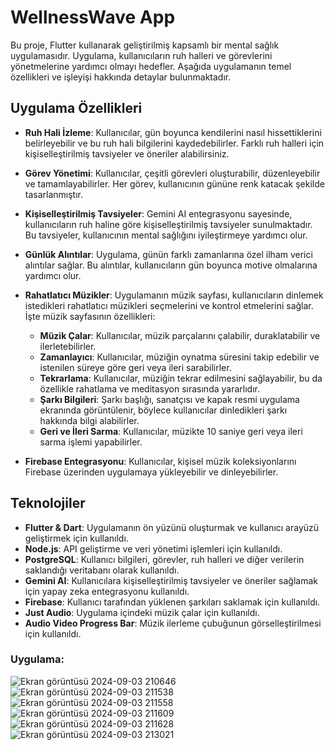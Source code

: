 # WellnessWave App

Bu proje, Flutter kullanarak geliştirilmiş kapsamlı bir mental sağlık uygulamasıdır. Uygulama, kullanıcıların ruh halleri ve görevlerini yönetmelerine yardımcı olmayı hedefler. Aşağıda uygulamanın temel özellikleri ve işleyişi hakkında detaylar bulunmaktadır.

## Uygulama Özellikleri

- **Ruh Hali İzleme**: Kullanıcılar, gün boyunca kendilerini nasıl hissettiklerini belirleyebilir ve bu ruh hali bilgilerini kaydedebilirler. Farklı ruh halleri için kişiselleştirilmiş tavsiyeler ve öneriler alabilirsiniz.

- **Görev Yönetimi**: Kullanıcılar, çeşitli görevleri oluşturabilir, düzenleyebilir ve tamamlayabilirler. Her görev, kullanıcının gününe renk katacak şekilde tasarlanmıştır.

- **Kişiselleştirilmiş Tavsiyeler**: Gemini AI entegrasyonu sayesinde, kullanıcıların ruh haline göre kişiselleştirilmiş tavsiyeler sunulmaktadır. Bu tavsiyeler, kullanıcının mental sağlığını iyileştirmeye yardımcı olur.

- **Günlük Alıntılar**: Uygulama, günün farklı zamanlarına özel ilham verici alıntılar sağlar. Bu alıntılar, kullanıcıların gün boyunca motive olmalarına yardımcı olur.

- **Rahatlatıcı Müzikler**: Uygulamanın müzik sayfası, kullanıcıların dinlemek istedikleri rahatlatıcı müzikleri seçmelerini ve kontrol etmelerini sağlar. İşte müzik sayfasının özellikleri:

  - **Müzik Çalar**: Kullanıcılar, müzik parçalarını çalabilir, duraklatabilir ve ilerletebilirler. 
  - **Zamanlayıcı**: Kullanıcılar, müziğin oynatma süresini takip edebilir ve istenilen süreye göre geri veya ileri sarabilirler.
  - **Tekrarlama**: Kullanıcılar, müziğin tekrar edilmesini sağlayabilir, bu da özellikle rahatlama ve meditasyon sırasında yararlıdır.
  - **Şarkı Bilgileri**: Şarkı başlığı, sanatçısı ve kapak resmi uygulama ekranında görüntülenir, böylece kullanıcılar dinledikleri şarkı hakkında bilgi alabilirler.
  - **Geri ve İleri Sarma**: Kullanıcılar, müzikte 10 saniye geri veya ileri sarma işlemi yapabilirler.

- **Firebase Entegrasyonu**: Kullanıcılar, kişisel müzik koleksiyonlarını Firebase üzerinden uygulamaya yükleyebilir ve dinleyebilirler.

## Teknolojiler

- **Flutter & Dart**: Uygulamanın ön yüzünü oluşturmak ve kullanıcı arayüzü geliştirmek için kullanıldı.
- **Node.js**: API geliştirme ve veri yönetimi işlemleri için kullanıldı.
- **PostgreSQL**: Kullanıcı bilgileri, görevler, ruh halleri ve diğer verilerin saklandığı veritabanı olarak kullanıldı.
- **Gemini AI**: Kullanıcılara kişiselleştirilmiş tavsiyeler ve öneriler sağlamak için yapay zeka entegrasyonu kullanıldı.
- **Firebase**: Kullanıcı tarafından yüklenen şarkıları saklamak için kullanıldı.
- **Just Audio**: Uygulama içindeki müzik çalar için kullanıldı.
- **Audio Video Progress Bar**: Müzik ilerleme çubuğunun görselleştirilmesi için kullanıldı.

### Uygulama:


![Ekran görüntüsü 2024-09-03 210646](https://github.com/user-attachments/assets/226ef210-f24b-4f07-8514-64c6abc47c0a)
![Ekran görüntüsü 2024-09-03 211538](https://github.com/user-attachments/assets/cdb61c55-50e1-436a-9f24-f28a4d0eb9ab)
![Ekran görüntüsü 2024-09-03 211558](https://github.com/user-attachments/assets/f4d20617-ceee-417b-b11f-8fed11e3e0b2)
![Ekran görüntüsü 2024-09-03 211609](https://github.com/user-attachments/assets/ab78a9ea-b004-4983-97db-755bfbcf19f8)
![Ekran görüntüsü 2024-09-03 211628](https://github.com/user-attachments/assets/501cb457-8b90-445e-adca-862d013d414b)
![Ekran görüntüsü 2024-09-03 213021](https://github.com/user-attachments/assets/4f2c2bad-b588-4a89-9d83-3a9a417704d1)


